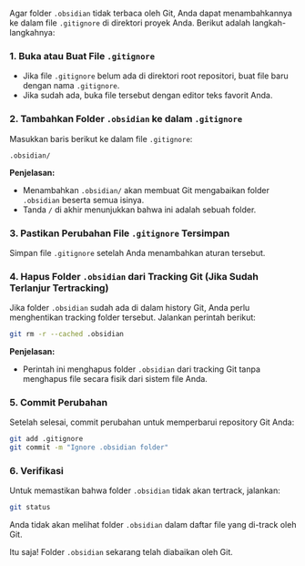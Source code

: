 Agar folder `.obsidian` tidak terbaca oleh Git, Anda dapat menambahkannya ke dalam file `.gitignore` di direktori proyek Anda. Berikut adalah langkah-langkahnya:

### 1. **Buka atau Buat File `.gitignore`**
   - Jika file `.gitignore` belum ada di direktori root repositori, buat file baru dengan nama `.gitignore`.
   - Jika sudah ada, buka file tersebut dengan editor teks favorit Anda.

### 2. **Tambahkan Folder `.obsidian` ke dalam `.gitignore`**
   Masukkan baris berikut ke dalam file `.gitignore`:

   ```plaintext
   .obsidian/
   ```

   **Penjelasan:**
   - Menambahkan `.obsidian/` akan membuat Git mengabaikan folder `.obsidian` beserta semua isinya.
   - Tanda `/` di akhir menunjukkan bahwa ini adalah sebuah folder.

### 3. **Pastikan Perubahan File `.gitignore` Tersimpan**
   Simpan file `.gitignore` setelah Anda menambahkan aturan tersebut.

### 4. **Hapus Folder `.obsidian` dari Tracking Git (Jika Sudah Terlanjur Tertracking)**
   Jika folder `.obsidian` sudah ada di dalam history Git, Anda perlu menghentikan tracking folder tersebut. Jalankan perintah berikut:

   ```bash
   git rm -r --cached .obsidian
   ```

   **Penjelasan:**
   - Perintah ini menghapus folder `.obsidian` dari tracking Git tanpa menghapus file secara fisik dari sistem file Anda.

### 5. **Commit Perubahan**
   Setelah selesai, commit perubahan untuk memperbarui repository Git Anda:

   ```bash
   git add .gitignore
   git commit -m "Ignore .obsidian folder"
   ```

### 6. **Verifikasi**
   Untuk memastikan bahwa folder `.obsidian` tidak akan tertrack, jalankan:

   ```bash
   git status
   ```

   Anda tidak akan melihat folder `.obsidian` dalam daftar file yang di-track oleh Git.

Itu saja! Folder `.obsidian` sekarang telah diabaikan oleh Git.